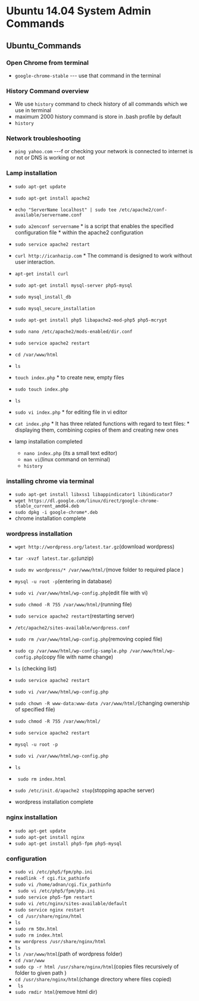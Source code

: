 # Ubuntu 14.04 System Admin Commands


## Ubuntu_Commands

### Open Chrome from terminal 
* `google-chrome-stable` --- use that command in the terminal 


### History Command overview 
* We use `history` command to check history of all commands which we use in terminal
* maximum 2000 history command is store in .bash profile by default
* `history`

### Network troubleshooting   
* `ping yahoo.com` ---f or checking your network is connected to internet is not or DNS is working or not

###  Lamp installation
   *   `sudo apt-get update`
   *   `sudo apt-get install apache2`
   *   `echo "ServerName localhost" | sudo tee /etc/apache2/conf-available/servername.conf`
   *   `sudo a2enconf servername`
     * is  a  script  that  enables the specified configuration file
     * within the apache2 configuration
   *   `sudo service apache2 restart`
   *   `curl http://icanhazip.com`
     * The command is designed to work without user interaction.
   * `apt-get install curl`
 
   *   `sudo apt-get install mysql-server php5-mysql`
   *   `sudo mysql_install_db`
   *   `sudo mysql_secure_installation`
   *   `sudo apt-get install php5 libapache2-mod-php5 php5-mcrypt`
   *   `sudo nano /etc/apache2/mods-enabled/dir.conf`
   *   `sudo service apache2 restart`
   *   `cd /var/www/html`
   *   `ls`
   *  `touch index.php`
     * to create new, empty files
   *   `sudo touch index.php`
   *  `ls`

   *   `sudo vi index.php`
     * for editing file in vi editor
   *   `cat index.php`
     * It has three related functions with regard to text files: 
     * displaying them, combining copies of them and creating new ones
* lamp installation completed
   *   `nano index.php` (its a small text editor)
   *  `man vi`(linux command on terminal)
   *   `history`
### installing chrome via terminal
   *   `sudo apt-get install libxss1 libappindicator1 libindicator7`
   *   `wget https://dl.google.com/linux/direct/google-chrome-stable_current_amd64.deb`
   *   `sudo dpkg -i google-chrome*.deb`
* chrome installation complete


### wordpress installation
   *   `wget http://wordpress.org/latest.tar.gz`(download wordpress)
   *   `tar -xvzf latest.tar.gz`(unzip)
   *   `sudo mv wordpress/* /var/www/html/`(move folder to required place )
   *   `mysql -u root -p`(entering in database)
   *   `sudo vi /var/www/html/wp-config.php`(edit file with vi)
   *   `sudo chmod -R 755 /var/www/html/`(running file)
   *   `sudo service apache2 restart`(restarting server)
   *   `/etc/apache2/sites-available/wordpress.conf`
   *   `sudo rm /var/www/html/wp-config.php`(removing copied file)
   *   `sudo cp /var/www/html/wp-config-sample.php /var/www/html/wp-config.php`(copy file with name change)

   *   `ls` (checking list)
   *   `sudo service apache2 restart`
   *   `sudo vi /var/www/html/wp-config.php`
   *   `sudo chown -R www-data:www-data /var/www/html/`(changing ownership of specified file)
   *   `sudo chmod -R 755 /var/www/html/`
   *   `sudo service apache2 restart`
 
   *   `mysql -u root -p`
   *   `sudo vi /var/www/html/wp-config.php`
   *   `ls`
 
   *  ` sudo rm index.html`

   *   `sudo /etc/init.d/apache2 stop`(stopping apache server)
 * wordpress installation complete
### nginx installation
  *   `sudo apt-get update`
  *   `sudo apt-get install nginx`
  *   `sudo apt-get install php5-fpm php5-mysql`
### configuration
  *   `sudo vi /etc/php5/fpm/php.ini`
  *   `readlink -f cgi.fix_pathinfo`
  *   `sudo vi /home/adnan/cgi.fix_pathinfo`
  *  ` sudo vi /etc/php5/fpm/php.ini`
  *   `sudo service php5-fpm restart`
  *   `sudo vi /etc/nginx/sites-available/default`
  *   `sudo service nginx restart`
  *  ` cd /usr/share/nginx/html`
  *   `ls`
  *   `sudo rm 50x.html` 
  *   `sudo rm index.html` 
  *   `mv wordpress /usr/share/nginx/html`
  *   `ls`
  *   `ls /var/www/html`(path of wordpress folder)
  *   `cd /var/www`
  *   `sudo cp -r html /usr/share/nginx/html`(copies files recursively of folder to given path )
  *   `cd /usr/share/nginx/html`(change directory where files copied)
  *  ` ls`
  *   `sudo rmdir html`(remove html dir)
